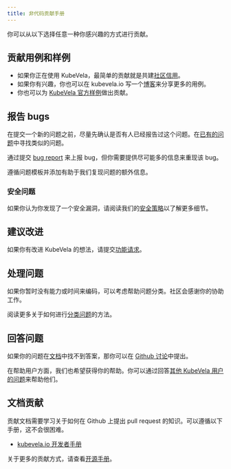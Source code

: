 ```yaml
---
title: 非代码贡献手册
---
```


你可以从以下选择任意一种你感兴趣的方式进行贡献。

## 贡献用例和样例

* 如果你正在使用 KubeVela，最简单的贡献就是共建[社区信用](https://github.com/kubevela/kubevela/issues/1662)。
* 如果你有兴趣，你也可以在 kubevela.io 写一个[博客](https://kubevela.net/blog)来分享更多的用例。
* 你也可以为 [KubeVela 官方样例](https://github.com/kubevela/samples)做出贡献。

## 报告 bugs

在提交一个新的问题之前，尽量先确认是否有人已经报告过这个问题。在[已有的问题](https://github.com/kubevela/kubevela/issues)中寻找类似的问题。

通过提交 [bug report](https://github.com/kubevela/kubevela/issues/new?assignees=&labels=kind%2Fbug&template=bug_report.md&title=) 来上报 bug，但你需要提供尽可能多的信息来重现该 bug。

遵循问题模板并添加有助于我们复现问题的额外信息。

### 安全问题

如果你认为你发现了一个安全漏洞，请阅读我们的[安全策略](https://github.com/kubevela/kubevela/blob/master/SECURITY.md)以了解更多细节。

## 建议改进

如果你有改进 KubeVela 的想法，请提交[功能请求](https://github.com/kubevela/kubevela/issues/new?assignees=&labels=kind%2Ffeature&template=feature_request.md&title=%5BFeature%5D)。

## 处理问题

如果你暂时没有能力或时间来编码，可以考虑帮助问题分类。社区会感谢你的协助工作。

阅读更多关于如何进行[分类问题](https://github.com/kubevela/community/blob/main/ISSUE_TRIAGE.md)的方法。

## 回答问题

如果你的问题在[文档](https://kubevela.io/zh/docs/)中找不到答案，那你可以在 [Github 讨论](https://github.com/kubevela/kubevela/discussions)中提出。

在帮助用户方面，我们也希望获得你的帮助。你可以通过回答[其他 KubeVela 用户的问题](https://github.com/kubevela/kubevela/discussions)来帮助他们。

## 文档贡献

贡献文档需要学习关于如何在 Github 上提出 pull request 的知识。可以遵循以下手册，这不会很困难。

* [kubevela.io 开发者手册](https://github.com/kubevela/kubevela.io/blob/main/README.md)

关于更多的贡献方式，请查看[开源手册](https://opensource.guide/how-to-contribute/)。